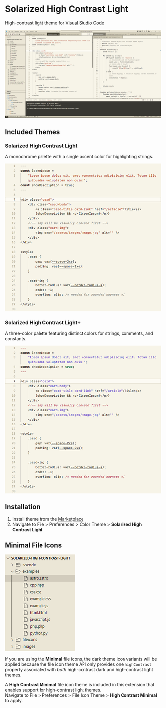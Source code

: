 # Solarized High Contrast Light
High-contrast light theme for [Visual Studio Code](https://code.visualstudio.com/)

![Screenshot of the Solarized High Contrast Light theme](images/1.3.0_preview_monochrome.png)

## Included Themes
### Solarized High Contrast Light
A monochrome palette with a single accent color for highlighting strings.

![Code almost entirely devoid of syntax coloring, consisting of only neutral blacks and grays, save for a burnt orange accent given to the strings.](images/1.3.0_preview_monochrome_syntax.png)

### Solarized High Contrast Light+ 
A three-color palette featuring distinct colors for strings, comments, and constants.

![Code rendered in a three-color palette. Strings are colored in indigo, comments in maroon, and constants in green.](images/1.3.0_preview_trichrome_syntax.png)

## Installation
1. Install theme from the [Marketplace](https://marketplace.visualstudio.com/items?itemName=tiny.solarized-high-contrast-light)
2. Navigate to File > Preferences > Color Theme > **Solarized High Contrast Light**

## Minimal File Icons
![High Contrast Minimal file icons](images/1.3.0_icons.png)

If you are using the **Minimal** file icons, the dark theme icon variants will be applied because the file icon theme API only provides one `highContrast` property associated with *both* high-contrast dark and high-contrast light themes.

A **High Contrast Minimal** file icon theme is included in this extension that enables support for high-contrast light themes.  
Navigate to File > Preferences > File Icon Theme > **High Contrast Minimal** to apply.